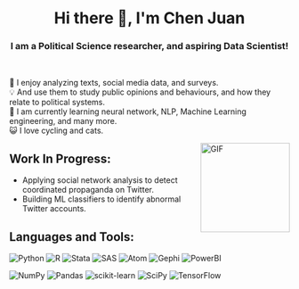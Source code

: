 <h1 align="center">Hi there 👋, I'm Chen Juan</h1>
<h3 align="center">I am a Political Science researcher, and aspiring Data Scientist!</h3>
<br>

🔎 I enjoy analyzing texts, social media data, and surveys. \
💡 And use them to study public opinions and behaviours, and how they relate to political systems.  \
🌱 I am currently learning neural network, NLP, Machine Learning engineering, and many more. \
😺 I love cycling and cats.

<img align="right" alt="GIF" height="160px" src="http://clipart-library.com/images/piqd4jMyT.gif" />

## Work In Progress:
* Applying social network analysis to detect coordinated propaganda on Twitter.
* Building ML classifiers to identify abnormal Twitter accounts. 


## Languages and Tools:
<p align="center">

![Python](https://img.shields.io/badge/python-3670A0?style=flat&logo=python&logoColor=ffdd54)
![R](https://img.shields.io/badge/r-%23276DC3.svg?style=flat&logo=r&logoColor=white)
![Stata](https://img.shields.io/badge/Stata-%20.svg?style=flat&color=lightgrey)
![SAS](https://img.shields.io/badge/SaS-%20.svg?style=flat&color=informational)
![Atom](https://img.shields.io/badge/Atom-%2366595C.svg?style=flat&logo=atom&logoColor=white)
![Gephi](https://img.shields.io/badge/Gephi-%20.svg?style=flat&color=black)
![PowerBI](https://img.shields.io/badge/PowerBI-%20.svg?style=flat&color=orange)

![NumPy](https://img.shields.io/badge/numpy-%23013243.svg?style=flat&logo=numpy&logoColor=white)
![Pandas](https://img.shields.io/badge/pandas-%23150458.svg?style=flat&logo=pandas&logoColor=white)
![scikit-learn](https://img.shields.io/badge/scikit--learn-%23F7931E.svg?style=flat&logo=scikit-learn&logoColor=white)
![SciPy](https://img.shields.io/badge/SciPy-%230C55A5.svg?style=flat&logo=scipy&logoColor=%white)
![TensorFlow](https://img.shields.io/badge/TensorFlow-%23FF6F00.svg?style=flat&logo=TensorFlow&logoColor=white)
